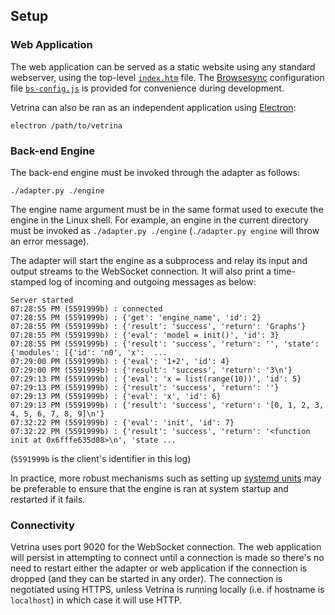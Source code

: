 ## Setup

### Web Application

The web application can be served as a static website using any standard
webserver, using the top-level [`index.htm`](index.htm) file. The
[Browsesync](https://www.browsersync.io/) configuration file
[`bs-config.js`](bs-config.js) is provided for convenience during development.

Vetrina can also be ran as an independent application using
[Electron](https://electronjs.org/):

```
electron /path/to/vetrina
```

### Back-end Engine

The back-end engine must be invoked through the adapter as follows:

```
./adapter.py ./engine
```

The engine name argument must be in the same format used to execute the engine
in the Linux shell. For example, an engine in the current directory must be
invoked as `./adapter.py ./engine` (`./adapter.py engine` will throw an error
message).

The adapter will start the engine as a subprocess and relay its input and
output streams to the WebSocket connection. It will also print a time-stamped
log of incoming and outgoing messages as below:

```
Server started
07:28:55 PM (5591999b) : connected
07:28:55 PM (5591999b) : {'get': 'engine_name', 'id': 2}
07:28:55 PM (5591999b) : {'result': 'success', 'return': 'Graphs'}
07:28:55 PM (5591999b) : {'eval': 'model = init()', 'id': 3}
07:28:55 PM (5591999b) : {'result': 'success', 'return': '', 'state': {'modules': [{'id': 'n0', 'x':  ...
07:29:00 PM (5591999b) : {'eval': '1+2', 'id': 4}
07:29:00 PM (5591999b) : {'result': 'success', 'return': '3\n'}
07:29:13 PM (5591999b) : {'eval': 'x = list(range(10))', 'id': 5}
07:29:13 PM (5591999b) : {'result': 'success', 'return': ''}
07:29:13 PM (5591999b) : {'eval': 'x', 'id': 6}
07:29:13 PM (5591999b) : {'result': 'success', 'return': '[0, 1, 2, 3, 4, 5, 6, 7, 8, 9]\n'}
07:32:22 PM (5591999b) : {'eval': 'init', 'id': 7}
07:32:22 PM (5591999b) : {'result': 'success', 'return': '<function init at 0x6fffe635d08>\n', 'state ...
```

(`5591999b` is the client's identifier in this log)

In practice, more robust mechanisms such as setting up
[systemd units](https://www.digitalocean.com/community/tutorials/understanding-systemd-units-and-unit-files)
may be preferable to ensure that the engine is ran at system startup and restarted if it fails.

### Connectivity

Vetrina uses port 9020 for the WebSocket connection. The web application will
persist in attempting to connect until a connection is made so there's no need
to restart either the adapter or web application if the connection is dropped
(and they can be started in any order). The connection is negotiated using
HTTPS, unless Vetrina is running locally (i.e. if hostname is `localhost`) in
which case it will use HTTP.